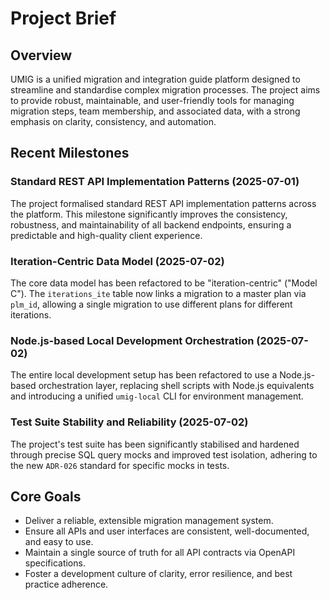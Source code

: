 # Project Brief

## Overview

UMIG is a unified migration and integration guide platform designed to streamline and standardise complex migration processes. The project aims to provide robust, maintainable, and user-friendly tools for managing migration steps, team membership, and associated data, with a strong emphasis on clarity, consistency, and automation.

## Recent Milestones

### Standard REST API Implementation Patterns (2025-07-01)
The project formalised standard REST API implementation patterns across the platform. This milestone significantly improves the consistency, robustness, and maintainability of all backend endpoints, ensuring a predictable and high-quality client experience.

### Iteration-Centric Data Model (2025-07-02)
The core data model has been refactored to be "iteration-centric" ("Model C"). The `iterations_ite` table now links a migration to a master plan via `plm_id`, allowing a single migration to use different plans for different iterations.

### Node.js-based Local Development Orchestration (2025-07-02)
The entire local development setup has been refactored to use a Node.js-based orchestration layer, replacing shell scripts with Node.js equivalents and introducing a unified `umig-local` CLI for environment management.

### Test Suite Stability and Reliability (2025-07-02)
The project's test suite has been significantly stabilised and hardened through precise SQL query mocks and improved test isolation, adhering to the new `ADR-026` standard for specific mocks in tests.

## Core Goals

- Deliver a reliable, extensible migration management system.
- Ensure all APIs and user interfaces are consistent, well-documented, and easy to use.
- Maintain a single source of truth for all API contracts via OpenAPI specifications.
- Foster a development culture of clarity, error resilience, and best practice adherence.
